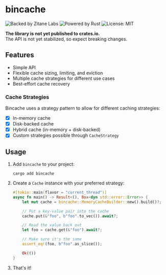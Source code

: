 # bincache

![Backed by Zitane Labs][badge_zitane]
![Powered by Rust][badge_rust]
![License: MIT][badge_license]

[badge_zitane]: https://badgers.space/badge/Backed%20by/Zitane%20Labs/pink
[badge_rust]: https://badgers.space/badge/Powered%20by/Rust/orange
[badge_license]: https://badgers.space/badge/License/MIT

**The library is not yet published to crates.io.**<br>
The API is not yet stabilized, so expect breaking changes.

## Features

- Simple API
- Flexible cache sizing, limiting, and eviction
- Multiple cache strategies for different use cases
- Best-effort cache recovery

### Cache Strategies
Bincache uses a strategy pattern to allow for different caching strategies:

- [x] In-memory cache
- [x] Disk-backed cache
- [x] Hybrid cache (in-memory + disk-backed)
- [x] Custom strategies possible through `CacheStrategy`

## Usage

1. Add `bincache` to your project:
    ```plain,no_run
    cargo add bincache
    ```

2. Create a `Cache` instance with your preferred strategy:
    ```rust
    #[tokio::main(flavor = "current_thread")]
    async fn main() -> Result<(), Box<dyn std::error::Error>> {
        let mut cache = bincache::MemoryCacheBuilder::new().build()?;

        // Put a key-value pair into the cache
        cache.put(&"foo", b"foo".to_vec()).await?;

        // Read the value back out
        let foo = cache.get(&"foo").await?;

        // Make sure it's the same
        assert_eq!(foo, b"foo".as_slice());

        Ok(())
    }
    ```
3. That's it!
